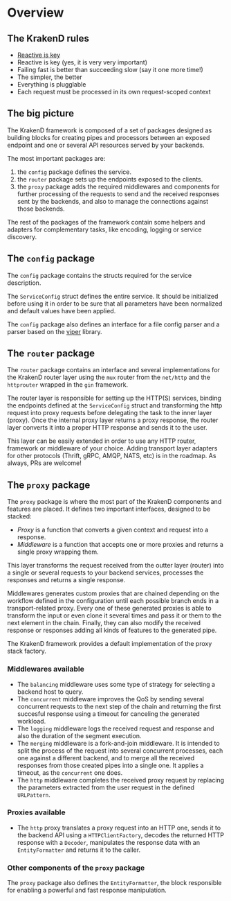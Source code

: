 # Overview

## The KrakenD rules

* [Reactive is key](http://www.reactivemanifesto.org/)
* Reactive is key (yes, it is very very important)
* Failing fast is better than succeeding slow (say it one more time!)
* The simpler, the better
* Everything is plugglable
* Each request must be processed in its own request-scoped context

## The big picture

The KrakenD framework is composed of a set of packages designed as building blocks for creating pipes and processors between an exposed endpoint and one or several API resources served by your backends.

The most important packages are:

1. the `config` package defines the service.
2. the `router` package sets up the endpoints exposed to the clients.
3. the `proxy` package adds the required middlewares and components for further processing of the requests to send and the received responses sent by the backends, and also to manage the connections against those backends. 

The rest of the packages of the framework contain some helpers and adapters for complementary tasks, like encoding, logging or service discovery.

## The `config` package

The `config` package contains the structs required for the service description.

The `ServiceConfig` struct defines the entire service. It should be initialized before using it in order to be sure that all parameters have been normalized and default values have been applied.

The `config` package also defines an interface for a file config parser and a parser based on the [viper](https://github.com/spf13/viper) library.

## The `router` package

The `router` package contains an interface and several implementations for the KrakenD router layer using the `mux` router from the `net/http` and the `httprouter` wrapped in the `gin` framework.

The router layer is responsible for setting up the HTTP(S) services, binding the endpoints defined at the `ServiceConfig` struct and transforming the http request into proxy requests before delegating the task to the inner layer (proxy). Once the internal proxy layer returns a proxy response, the router layer converts it into a proper HTTP response and sends it to the user.

This layer can be easily extended in order to use any HTTP router, framework or middleware of your choice. Adding transport layer adapters for other protocols (Thrift, gRPC, AMQP, NATS, etc) is in the roadmap. As always, PRs are welcome!

## The `proxy` package

The `proxy` package is where the most part of the KrakenD components and features are placed. It defines two important interfaces, designed to be stacked:

* *Proxy* is a function that converts a given context and request into a response.
* *Middleware* is a function that accepts one or more proxies and returns a single proxy wrapping them.

This layer transforms the request received from the outter layer (router) into a single or several requests to your backend services, processes the responses and returns a single response.

Middlewares generates custom proxies that are chained depending on the workflow defined in the configuration until each possible branch ends in a transport-related proxy. Every one of these generated proxies is able to transform the input or even clone it several times and pass it or them to the next element in the chain. Finally, they can also modify the received response or responses adding all kinds of features to the generated pipe.

The KrakenD framework provides a default implementation of the proxy stack factory.

### Middlewares available

* The `balancing` middleware uses some type of strategy for selecting a backend host to query.
* The `concurrent` middleware improves the QoS by sending several concurrent requests to the next step of the chain and returning the first succesful response using a timeout for canceling the generated workload.
* The `logging` middleware logs the received request and response and also the duration of the segment execution.
* The `merging` middleware is a fork-and-join middleware. It is intended to split the process of the request into several concurrent processes, each one against a different backend, and to merge all the received responses from those created pipes into a single one. It applies a timeout, as the `concurrent` one does.
* The `http` middleware completes the received proxy request by replacing the parameters extracted from the user request in the defined `URLPattern`.

### Proxies available

* The `http` proxy translates a proxy request into an HTTP one, sends it to the backend API using a `HTTPClientFactory`, decodes the returned HTTP response with a `Decoder`, manipulates the response data with an `EntityFormatter` and returns it to the caller.

### Other components of the `proxy` package

The `proxy` package also defines the `EntityFormatter`, the block responsible for enabling a powerful and fast response manipulation.
